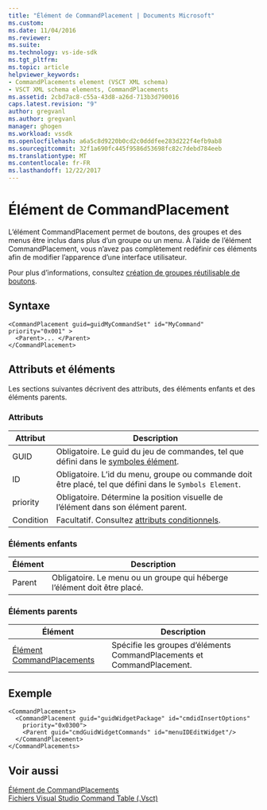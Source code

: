 ```yaml
---
title: "Élément de CommandPlacement | Documents Microsoft"
ms.custom: 
ms.date: 11/04/2016
ms.reviewer: 
ms.suite: 
ms.technology: vs-ide-sdk
ms.tgt_pltfrm: 
ms.topic: article
helpviewer_keywords:
- CommandPlacements element (VSCT XML schema)
- VSCT XML schema elements, CommandPlacements
ms.assetid: 2cbd7ac8-c55a-43d8-a26d-713b3d790016
caps.latest.revision: "9"
author: gregvanl
ms.author: gregvanl
manager: ghogen
ms.workload: vssdk
ms.openlocfilehash: a6a5c8d9220b0cd2c0dddfee283d222f4efb9ab8
ms.sourcegitcommit: 32f1a690fc445f9586d53698fc82c7debd784eeb
ms.translationtype: MT
ms.contentlocale: fr-FR
ms.lasthandoff: 12/22/2017
---
```

# <a name="commandplacement-element"></a>Élément de CommandPlacement
L’élément CommandPlacement permet de boutons, des groupes et des menus être inclus dans plus d’un groupe ou un menu. À l’aide de l’élément CommandPlacement, vous n’avez pas complètement redéfinir ces éléments afin de modifier l’apparence d’une interface utilisateur.  
  
 Pour plus d’informations, consultez [création de groupes réutilisable de boutons](../extensibility/creating-reusable-groups-of-buttons.md).  
  
## <a name="syntax"></a>Syntaxe  
  
```  
<CommandPlacement guid=guidMyCommandSet" id="MyCommand" priority="0x001" >  
  <Parent>... </Parent>  
</CommandPlacement>  
```  
  
## <a name="attributes-and-elements"></a>Attributs et éléments  
 Les sections suivantes décrivent des attributs, des éléments enfants et des éléments parents.  
  
### <a name="attributes"></a>Attributs  
  
|Attribut|Description|  
|---------------|-----------------|  
|GUID|Obligatoire. Le guid du jeu de commandes, tel que défini dans le [symboles élément](../extensibility/symbols-element.md).|  
|ID|Obligatoire. L’id du menu, groupe ou commande doit être placé, tel que défini dans le `Symbols Element`.|  
|priority|Obligatoire. Détermine la position visuelle de l’élément dans son élément parent.|  
|Condition|Facultatif. Consultez [attributs conditionnels](../extensibility/vsct-xml-schema-conditional-attributes.md).|  
  
### <a name="child-elements"></a>Éléments enfants  
  
|Élément|Description|  
|-------------|-----------------|  
|Parent|Obligatoire. Le menu ou un groupe qui héberge l’élément doit être placé.|  
  
### <a name="parent-elements"></a>Éléments parents  
  
|Élément|Description|  
|-------------|-----------------|  
|[Élément CommandPlacements](../extensibility/commandplacements-element.md)|Spécifie les groupes d’éléments CommandPlacements et CommandPlacement.|  
  
## <a name="example"></a>Exemple  
  
```  
<CommandPlacements>  
  <CommandPlacement guid="guidWidgetPackage" id="cmdidInsertOptions"  
    priority="0x0300">  
    <Parent guid="cmdGuidWidgetCommands" id="menuIDEditWidget"/>  
  </CommandPlacement>  
</CommandPlacements>  
```  
  
## <a name="see-also"></a>Voir aussi  
 [Élément de CommandPlacements](../extensibility/commandplacements-element.md)   
 [Fichiers Visual Studio Command Table (.Vsct)](../extensibility/internals/visual-studio-command-table-dot-vsct-files.md)